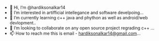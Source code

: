 - 👋 Hi, I’m @hardiksonalkar14
- 👀 I’m interested in artifficial intellegance and software develpoing...
- 🌱 I’m currently learning c++ java and phython as well as android/web devlopment..
- 💞️ I’m looking to collaborate on any open source project regrading c++ ...
- 📫 How to reach me this is email - hardiksonalkar14@gmail.com...

<!---
hardiksonalkar14/hardiksonalkar14 is a ✨ special ✨ repository because its `README.md` (this file) appears on your GitHub profile.
You can click the Preview link to take a look at your changes.
--->
